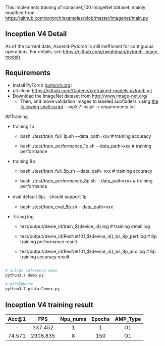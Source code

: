 
This implements training of  spnasnet_100 ImageNet dataset, mainly modified from https://github.com/pytorch/examples/blob/master/imagenet/main.py

## Inception V4 Detail 

As of the current date, Ascend-Pytorch is still inefficient for contiguous operations. 
For details, see https://github.com/rwightman/pytorch-image-models


## Requirements 

- Install PyTorch ([pytorch.org](http://pytorch.org))
- git clone https://github.com/Cadene/pretrained-models.pytorch.git
- Download the ImageNet dataset from http://www.image-net.org/
  - Then, and move validation images to labeled subfolders, using [the following shell script](https://raw.githubusercontent.com/soumith/imagenetloader.torch/master/valprep.sh)
--pip3.7 install -r requirements.txt

##Training

- training 1p 
    - bash ./test/train_full_1p.sh --data_path=xxx # training accuracy

    - bash ./test/train_performance_1p.sh --data_path=xxx # training performance

- training 8p
    - bash ./test/train_full_8p.sh --data_path=xxx # training accuracy
    
    - bash ./test/train_performance_8p.sh --data_path=xxx # training performance

- eval default 8p， should support 1p
    - bash ./test/train_eval_8p.sh --data_path=xxx

- Traing log
    - test/output/devie_id/train_${device_id}.log # training detail log
    
    - test/output/devie_id/ResNet101_${device_id}_bs_8p_perf.log # 8p training performance result
    
    - test/output/devie_id/ResNet101_${device_id}_bs_8p_acc.log # 8p training accuracy result    

```bash

# online inference demo 
python3.7 demo.py

# pth转换onnx
python3.7 pthtar2onnx.py

```

## Inception V4 training result 

|  Acc@1  |   FPS    | Npu_nums | Epochs | AMP_Type |
| :-----: | :------: | :------: | :----: | :------: |
|    -    |  337.452 |    1     |  1     |    O1    |
| 74.571  | 2908.835 |    8     |  150   |    O1    |
